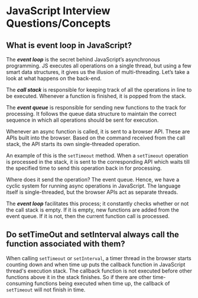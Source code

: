 # JavaScript Interview Questions/Concepts

## What is event loop in JavaScript?
The **_event loop_** is the secret behind JavaScript’s asynchronous programming. JS executes all operations on a single thread, but using a few smart data structures, it gives us the illusion of multi-threading. Let’s take a look at what happens on the back-end.

The **_call stack_** is responsible for keeping track of all the operations in line to be executed. Whenever a function is finished, it is popped from the stack.

The **_event queue_** is responsible for sending new functions to the track for processing. It follows the queue data structure to maintain the correct sequence in which all operations should be sent for execution.

Whenever an async function is called, it is sent to a browser API. These are APIs built into the browser. Based on the command received from the call stack, the API starts its own single-threaded operation.

An example of this is the `setTimeout` method. When a `setTimeout` operation is processed in the stack, it is sent to the corresponding API which waits till the specified time to send this operation back in for processing.

Where does it send the operation? The event queue. Hence, we have a cyclic system for running async operations in JavaScript. The language itself is single-threaded, but the browser APIs act as separate threads.

The **_event loop_** facilitates this process; it constantly checks whether or not the call stack is empty. If it is empty, new functions are added from the event queue. If it is not, then the current function call is processed.


## Do setTimeOut and setInterval always call the function associated with them?
When calling `setTimeout` or `setInterval`, a timer thread in the browser starts counting down and when time up puts the callback function in JavaScript thread's execution stack. The callback function is not executed before other functions above it in the stack finishes. So if there are other time-consuming functions being executed when time up, the callback of `setTimeout` will not finish in time.
